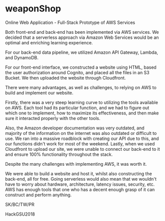 # weaponShop
Online Web Application - Full-Stack Prototype of AWS Services

Both front-end and back-end has been implemented via AWS services. We decided that a serverless approach via Amazon Web Services would be an optimal and enriching learning experience. 

For our back-end data pipeline, we utilized Amazon API Gateway, Lambda, and DynamoDB.

For our front-end interface, we constructed a website using HTML, based the user authorization around Cognito, and placed all the files in an S3 Bucket. We then uploaded the website through Cloudfront.

There were many advantages, as well as challenges, to relying on AWS to build and implement our website.

Firstly, there was a very steep learning curve to utilizing the tools available on AWS. Each tool had its particular function, and we had to figure out which one to implement, how to maximize its effectiveness, and then make sure it interacted properly with the other tools. 

Also, the Amazon developer documentation was very outdated, and majority of the information on the internet was also outdated or difficult to use. We ran into a massive roadblock with creating our API due to this, and our functions didn't work for most of the weekend. Lastly, when we used Cloudfront to upload our site, we were unable to connect our back-end to it and ensure 100% functionality throughout the stack. 

Despite the many challenges with implementing AWS, it was worth it. 

We were able to build a website and host it, whilst also constructing the back-end, all for free. Going serverless would also mean that we wouldn't have to worry about hardware, architecture, latency issues, security, etc. AWS has enough tools that one who has a decent enough grasp of it can construct and perform anything. 

SK/BC/TW/PR

HackGSU2018


